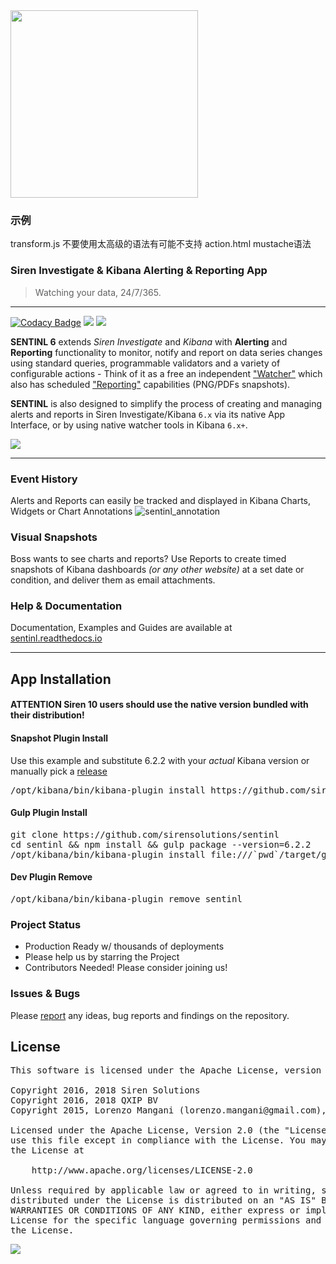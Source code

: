 <img src="http://i.imgur.com/s4TKpbF.png" width="300"/>

### 示例
transform.js 不要使用太高级的语法有可能不支持
action.html mustache语法

### Siren Investigate & Kibana Alerting & Reporting App

> Watching your data, 24/7/365. 

---
[![Codacy Badge](https://api.codacy.com/project/badge/Grade/77b040968c354d6597ff60a615195a1a)](https://www.codacy.com/app/qxip/SENTINL?utm_source=github.com&amp;utm_medium=referral&amp;utm_content=sirensolutions/sentinl&amp;utm_campaign=Badge_Grade)
<img src="https://img.shields.io/badge/kibana-6+-green.svg"/>
<img src="https://img.shields.io/badge/elasticsearch-6.*-green.svg"/>


**SENTINL 6** extends *Siren Investigate* and *Kibana* with **Alerting** and **Reporting** functionality to monitor, notify and report on data series changes using standard queries, programmable validators and a variety of configurable actions - Think of it as a free an independent ["Watcher"](https://github.com/sirensolutions/sentinl/wiki/SENTINL-Introduction#what-is-a-watcher) which also has scheduled ["Reporting"](https://github.com/sirensolutions/sentinl/wiki/SENTINL-Report-Example) capabilities (PNG/PDFs snapshots).

**SENTINL** is also designed to simplify the process of creating and managing alerts and reports in Siren Investigate/Kibana `6.x` via its native App Interface, or by using native watcher tools in Kibana `6.x+`.

<!--<img src="http://i.imgur.com/aDHvUxf.png" width="400" /> -->

<img src="https://user-images.githubusercontent.com/5389745/36905512-d83083b0-1e33-11e8-9ff0-c8be94b493ef.png" />


---

### Event History
Alerts and Reports can easily be tracked and displayed in Kibana Charts, Widgets or Chart Annotations
![sentinl_annotation](https://user-images.githubusercontent.com/1423657/36197513-3ed7dd1a-1174-11e8-92e0-65c630ae63b9.gif)

### Visual Snapshots
Boss wants to see charts and reports? Use Reports to create timed snapshots of Kibana dashboards _(or any other website)_ at a set date or condition, and deliver them as email attachments.

### Help & Documentation
Documentation, Examples and Guides are available at [sentinl.readthedocs.io](http://sentinl.readthedocs.io)


--------------

## App Installation

#### **ATTENTION** Siren 10 users should use the native version bundled with their distribution!

#### Snapshot Plugin Install
Use this example and substitute 6.2.2 with your _actual_ Kibana version or manually pick a [release](https://github.com/sirensolutions/sentinl/releases)
<pre>
/opt/kibana/bin/kibana-plugin install https://github.com/sirensolutions/sentinl/releases/download/tag-6.2.2/sentinl-v6.2.2.zip
</pre>

#### Gulp Plugin Install
<pre>
git clone https://github.com/sirensolutions/sentinl
cd sentinl && npm install && gulp package --version=6.2.2
/opt/kibana/bin/kibana-plugin install file:///`pwd`/target/gulp/sentinl.zip
</pre>

#### Dev Plugin Remove
<pre>
/opt/kibana/bin/kibana-plugin remove sentinl
</pre>


### Project Status 

* Production Ready w/ thousands of deployments
* Please help us by starring the Project
* Contributors Needed! Please consider joining us!

### Issues & Bugs
Please [report](https://github.com/sirensolutions/sentinl/issues) any ideas, bug reports and findings on the repository.
 


 
## License
<pre>
This software is licensed under the Apache License, version 2 ("ALv2"), quoted below.

Copyright 2016, 2018 Siren Solutions
Copyright 2016, 2018 QXIP BV
Copyright 2015, Lorenzo Mangani (lorenzo.mangani@gmail.com), Rao Chenlin (rao.chenlin@gmail.com)

Licensed under the Apache License, Version 2.0 (the "License"); you may not
use this file except in compliance with the License. You may obtain a copy of
the License at

    http://www.apache.org/licenses/LICENSE-2.0

Unless required by applicable law or agreed to in writing, software
distributed under the License is distributed on an "AS IS" BASIS, WITHOUT
WARRANTIES OR CONDITIONS OF ANY KIND, either express or implied. See the
License for the specific language governing permissions and limitations under
the License.
</pre>

<img src="https://img.shields.io/badge/made%20with-love-red.svg"/>
